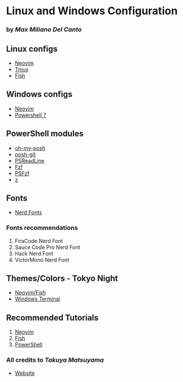 # Linux and Windows Configuration
### by *Max Miliano Del Canto*

## Linux configs
- [Neovim](https://neovim.io/)
- [Tmux](https://linuxize.com/post/getting-started-with-tmux/)
- [Fish](https://fishshell.com/)

## Windows configs
- [Neovim](https://neovim.io/)
- [Powershell 7](https://docs.microsoft.com/en-us/powershell/scripting/install/installing-powershell-on-windows?view=powershell-7.2)

## PowerShell modules
- [oh-my-posh](https://ohmyposh.dev/docs/windows)
- [posh-git](https://github.com/dahlbyk/posh-git)
- [PSReadLine](https://github.com/PowerShell/PSReadLine)
- [Fzf](https://github.com/junegunn/fzf)
- [PSFzf](https://github.com/kelleyma49/PSFzf)
- [z](https://www.powershellgallery.com/packages/z/1.1.13)

## Fonts
- [Nerd Fonts](https://www.nerdfonts.com/)
### Fonts recommendations
1. FiraCode Nerd Font
2. Sauce Code Pro Nerd Font
3. Hack Nerd Font
4. VictorMono Nerd Font

## Themes/Colors - Tokyo Night
- [Neovim/Fish](https://github.com/folke/tokyonight.nvim)
- [Windows Terminal](https://windowsterminalthemes.dev/)

## Recommended Tutorials
1. [Neovim](https://www.youtube.com/watch?v=FW2X1CXrU1w)
2. [Fish](https://www.youtube.com/watch?v=KKxhf50FIPI&t=873s)
3. [PowerShell](https://www.youtube.com/watch?v=5-aK2_WwrmM&t=384s)

### All credits to *Takuya Matsuyama*
- [Website](https://www.craftz.dog/)
